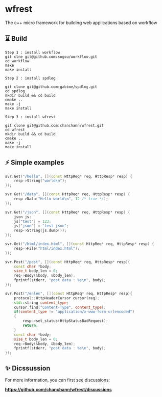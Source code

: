 # wfrest

The c++ micro framework for building web applications based on workflow

## ⌛️ Build

```
Step 1 : install workflow
git clne git@github.com:sogou/workflow.git
cd workflow
make
make install
```

```
Step 2 : install spdlog

git clone git@github.com:gabime/spdlog.git
cd spdlog 
mkdir build && cd build
cmake ..
make -j
make install
```

```
Step 3 : install wfrest

git clone git@github.com:chanchann/wfrest.git
cd wfrest
mkdir build && cd build
cmake ..
make -j 
make install
```

## ⚡️ Simple examples

```cpp
svr.Get("/hello", [](const HttpReq* req, HttpResp* resp) {
    resp->String("world\n");
});

svr.Get("/data", [](const HttpReq* req, HttpResp* resp) {
    resp->Data("Hello world\n", 12 /* true */);
});

svr.Get("/json", [](const HttpReq* req, HttpResp* resp) {
    json js;
    js["test"] = 123;
    js["json"] = "test json";
    resp->String(js.dump());
});

svr.Get("/html/index.html", [](const HttpReq* req, HttpResp* resp) {
    resp->File("html/index.html");
});

svr.Post("/post", [](const HttpReq* req, HttpResp* resp){
    const char *body;
    size_t body_len = 0;
    req->Body(&body, &body_len);
    fprintf(stderr, "post data : %s\n", body);
});

svr.Post("/enlen", [](const HttpReq* req, HttpResp* resp){
    protocol::HttpHeaderCursor cursor(req);
    std::string content_type;
    cursor.find("Content-Type", content_type);
    if(content_type != "application/x-www-form-urlencoded")
    {
        resp->set_status(HttpStatusBadRequest);
        return;
    }
    const char *body;
    size_t body_len = 0;
    req->Body(&body, &body_len);
    fprintf(stderr, "post data : %s\n", body);
});
```

## ✨ Dicssussion

For more information, you can first see discussions:

**https://github.com/chanchann/wfrest/discussions**